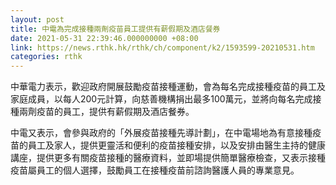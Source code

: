 ```yaml
---
layout: post
title: 中電為完成接種兩劑疫苗員工提供有薪假期及酒店餐券
date: 2021-05-31 22:39:46.000000000 +08:00
link: https://news.rthk.hk/rthk/ch/component/k2/1593599-20210531.htm
categories: rthk
---
```


中華電力表示，歡迎政府開展鼓勵疫苗接種運動，會為每名完成接種疫苗的員工及家庭成員，以每人200元計算，向慈善機構捐出最多100萬元，並將向每名完成接種兩劑疫苗的員工，提供有薪假期及酒店餐券。

中電又表示，會參與政府的「外展疫苗接種先導計劃」，在中電場地為有意接種疫苗的員工及家人，提供更靈活和便利的疫苗接種安排，以及安排由醫生主持的健康講座，提供更多有關疫苗接種的醫療資料，並即場提供簡單醫療檢查，又表示接種疫苗屬員工的個人選擇，鼓勵員工在接種疫苗前諮詢醫護人員的專業意見。
